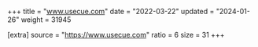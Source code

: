 +++
title = "www.usecue.com"
date = "2022-03-22"
updated = "2024-01-26"
weight = 31945

[extra]
source = "https://www.usecue.com"
ratio = 6
size = 31
+++
